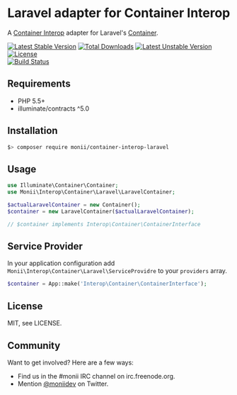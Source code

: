 Laravel adapter for Container Interop
=====================================

A [Container Interop](https://github.com/container-interop/container-interop) adapter for Laravel's [Container](http://laravel.com/docs/master/container).

[![Latest Stable Version](https://poser.pugx.org/monii/container-interop-laravel/v/stable)](https://packagist.org/packages/monii/container-interop-laravel)
[![Total Downloads](https://poser.pugx.org/monii/container-interop-laravel/downloads)](https://packagist.org/packages/monii/container-interop-laravel)
[![Latest Unstable Version](https://poser.pugx.org/monii/container-interop-laravel/v/unstable)](https://packagist.org/packages/monii/container-interop-laravel)
[![License](https://poser.pugx.org/monii/container-interop-laravel/license)](https://packagist.org/packages/monii/container-interop-laravel)
<br>
[![Build Status](https://travis-ci.org/monii/monii-container-interop-laravel.svg?branch=master)](https://travis-ci.org/monii/monii-container-interop-laravel)


Requirements
------------

 * PHP 5.5+
 * illuminate/contracts ^5.0


Installation
------------

```bash
$> composer require monii/container-interop-laravel
```


Usage
-----

```php
use Illuminate\Container\Container;
use Monii\Interop\Container\Laravel\LaravelContainer;

$actualLaravelContainer = new Container();
$container = new LaravelContainer($actualLaravelContainer);

// $container implements Interop\Container\ContainerInterface
```

Service Provider
-----

In your application configuration add `Monii\Interop\Container\Laravel\ServiceProvidre` to your `providers` array.

```php
$container = App::make('Interop\Container\ContainerInterface');
```

License
-------

MIT, see LICENSE.


Community
---------

Want to get involved? Here are a few ways:

 * Find us in the #monii IRC channel on irc.freenode.org.
 * Mention [@moniidev](https://twitter.com/moniidev) on Twitter.
